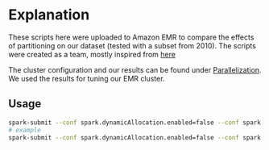 # Explanation
These scripts here were uploaded to Amazon EMR to compare the effects of partitioning on our dataset (tested with a subset from 2010).
The scripts were created as a team, mostly inspired from [here](../../Analysis/precipitation/Final%20EMR%20Scripts)

The cluster configuration and our results can be found under [Parallelization](../../../Parallelization). We used the results for tuning our EMR cluster.

## Usage
```bash
spark-submit --conf spark.dynamicAllocation.enabled=false --conf spark.yarn.maxAppAttempts=1 --num-executors=12 --executor-cores=1 --executor-memory=600M s3://kpd3-datastorm-cmpt732/<SCRIPT> <INPUT> <OUTPUT>
# example
spark-submit --conf spark.dynamicAllocation.enabled=false --conf spark.yarn.maxAppAttempts=1 --num-executors=12 --executor-cores=1 --executor-memory=600M s3://kpd3-datastorm-cmpt732/ETL_script-emr-s3.py s3://kpd3-datastorm-cmpt732/ s3://kpd3-datastorm-cmpt732/data_after_ETL-nopartitioning/
```